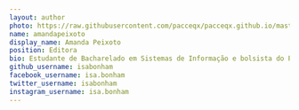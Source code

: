 ```yaml
---
layout: author
photo: https://raw.githubusercontent.com/pacceqx/pacceqx.github.io/master/assets/pic/bolsistas/7.png
name: amandapeixoto
display_name: Amanda Peixoto
position: Editora
bio: Estudante de Bacharelado em Sistemas de Informação e bolsista do PACCE
github_username: isabonham
facebook_username: isa.bonham
twitter_username: isabonham
instagram_username: isa.bonham
---
```


